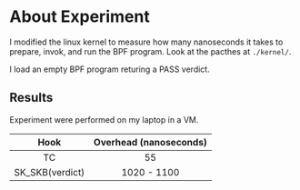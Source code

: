 # About Experiment

I modified the linux kernel to measure how many nanoseconds it takes to
prepare, invok, and run the BPF program. Look at the pacthes at `./kernel/`.

I load an empty BPF program returing a PASS verdict.


## Results

Experiment were performed on my laptop in a VM.

| Hook | Overhead (nanoseconds) |
|:----:|:----------------------:|
| TC   | 55                     |
| SK_SKB(verdict)| 1020 - 1100  |

